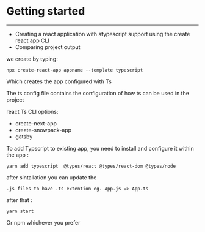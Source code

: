 # Getting started
------
- Creating a react application with stypescript support using the create react app CLI
- Comparing project output

we create by typing: 

```npx create-react-app appname --template typescript```

Which creates the app configured with Ts 

The ts config file contains the configuration  of how ts can be used in the  project 

 react Ts CLI options: 
 
- create-next-app
- create-snowpack-app
- gatsby

To add Typscript to existing app, you need to install and configure it within the app :

```yarn add typescript  @types/react @types/react-dom @types/node```

after sintallation you can update  the 

```.js files to have .ts extention eg. App.js => App.ts```

after that : 

```yarn start```

Or npm whichever you prefer
